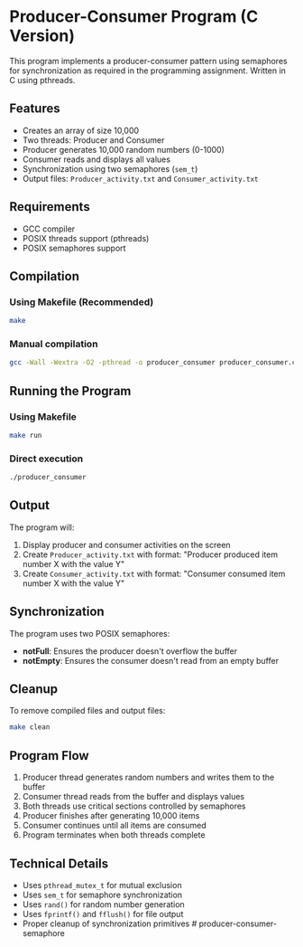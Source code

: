 # Producer-Consumer Program (C Version)

This program implements a producer-consumer pattern using semaphores for synchronization as required in the programming assignment. Written in C using pthreads.

## Features

- Creates an array of size 10,000
- Two threads: Producer and Consumer
- Producer generates 10,000 random numbers (0-1000)
- Consumer reads and displays all values
- Synchronization using two semaphores (`sem_t`)
- Output files: `Producer_activity.txt` and `Consumer_activity.txt`

## Requirements

- GCC compiler
- POSIX threads support (pthreads)
- POSIX semaphores support

## Compilation

### Using Makefile (Recommended)

```bash
make
```

### Manual compilation

```bash
gcc -Wall -Wextra -O2 -pthread -o producer_consumer producer_consumer.c
```

## Running the Program

### Using Makefile

```bash
make run
```

### Direct execution

```bash
./producer_consumer
```

## Output

The program will:

1. Display producer and consumer activities on the screen
2. Create `Producer_activity.txt` with format: "Producer produced item number X with the value Y"
3. Create `Consumer_activity.txt` with format: "Consumer consumed item number X with the value Y"

## Synchronization

The program uses two POSIX semaphores:

- **notFull**: Ensures the producer doesn't overflow the buffer
- **notEmpty**: Ensures the consumer doesn't read from an empty buffer

## Cleanup

To remove compiled files and output files:

```bash
make clean
```

## Program Flow

1. Producer thread generates random numbers and writes them to the buffer
2. Consumer thread reads from the buffer and displays values
3. Both threads use critical sections controlled by semaphores
4. Producer finishes after generating 10,000 items
5. Consumer continues until all items are consumed
6. Program terminates when both threads complete

## Technical Details

- Uses `pthread_mutex_t` for mutual exclusion
- Uses `sem_t` for semaphore synchronization
- Uses `rand()` for random number generation
- Uses `fprintf()` and `fflush()` for file output
- Proper cleanup of synchronization primitives
#   p r o d u c e r - c o n s u m e r - s e m a p h o r e  
 
